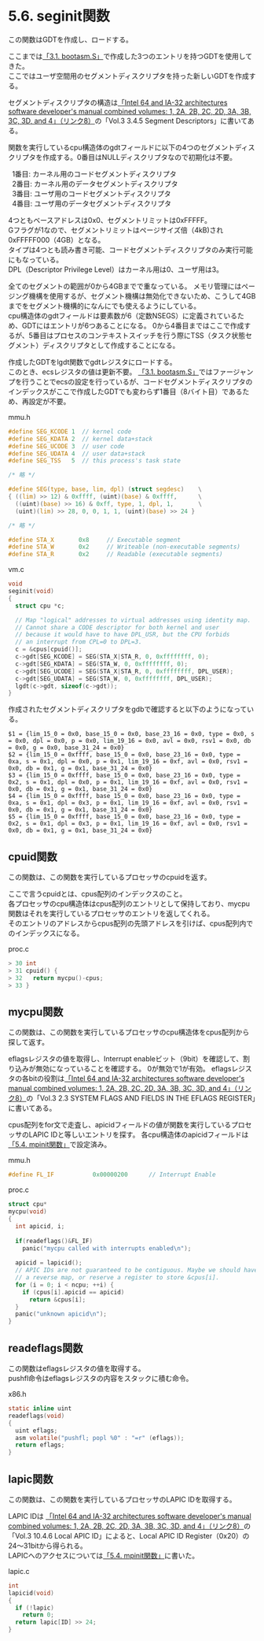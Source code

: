 # 5.6. seginit関数
この関数はGDTを作成し、ロードする。

ここまでは[「3.1. bootasm.S」](https://kkmtyyz.github.io/xv6-notebook/chapter_03/03_01_bootasm.html)で作成した3つのエントリを持つGDTを使用してきた。  
ここではユーザ空間用のセグメントディスクリプタを持った新しいGDTを作成する。

セグメントディスクリプタの構造は[「Intel 64 and IA-32 architectures software developer's manual combined volumes: 1, 2A, 2B, 2C, 2D, 3A, 3B, 3C, 3D, and 4」（リンク8）](https://software.intel.com/content/www/us/en/develop/download/intel-64-and-ia-32-architectures-sdm-combined-volumes-1-2a-2b-2c-2d-3a-3b-3c-3d-and-4.html)の「Vol.3 3.4.5 Segment Descriptors」に書いてある。

関数を実行しているcpu構造体のgdtフィールドに以下の4つのセグメントディスクリプタを作成する。0番目はNULLディスクリプタなので初期化は不要。  

&nbsp;&nbsp;1番目: カーネル用のコードセグメントディスクリプタ  
&nbsp;&nbsp;2番目: カーネル用のデータセグメントディスクリプタ  
&nbsp;&nbsp;3番目: ユーザ用のコードセグメントディスクリプタ  
&nbsp;&nbsp;4番目: ユーザ用のデータセグメントディスクリプタ  

4つともベースアドレスは0x0、セグメントリミットは0xFFFFF。  
Gフラグが1なので、セグメントリミットはページサイズ倍（4kB)され0xFFFFF000（4GB）となる。  
タイプは4つとも読み書き可能、コードセグメントディスクリプタのみ実行可能にもなっている。  
DPL（Descriptor Privilege Level）はカーネル用は0、ユーザ用は3。  

全てのセグメントの範囲が0から4GBまでで重なっている。
メモリ管理にはページング機構を使用するが、セグメント機構は無効化できないため、こうして4GBまでをセグメント機構的になんにでも使えるようにしている。  
cpu構造体のgdtフィールドは要素数が6（定数NSEGS）に定義されているため、GDTにはエントリが6つあることになる。
0から4番目まではここで作成するが、5番目はプロセスのコンテキストスイッチを行う際にTSS（タスク状態セグメント）ディスクリプタとして作成することになる。

作成したGDTをlgdt関数でgdtレジスタにロードする。  
このとき、ecsレジスタの値は更新不要。
[「3.1. bootasm.S」](https://kkmtyyz.github.io/xv6-notebook/chapter_03/03_01_bootasm.html#プロテクトモードへの切り替え)ではファージャンプを行うことでecsの設定を行っているが、コードセグメントディスクリプタのインデックスがここで作成したGDTでも変わらず1番目（8バイト目）であるため、再設定が不要。

mmu.h
```c
#define SEG_KCODE 1  // kernel code
#define SEG_KDATA 2  // kernel data+stack
#define SEG_UCODE 3  // user code
#define SEG_UDATA 4  // user data+stack
#define SEG_TSS   5  // this process's task state

/* 略 */

#define SEG(type, base, lim, dpl) (struct segdesc)    \
{ ((lim) >> 12) & 0xffff, (uint)(base) & 0xffff,      \
  ((uint)(base) >> 16) & 0xff, type, 1, dpl, 1,       \
  (uint)(lim) >> 28, 0, 0, 1, 1, (uint)(base) >> 24 }

/* 略 */

#define STA_X       0x8     // Executable segment
#define STA_W       0x2     // Writeable (non-executable segments)
#define STA_R       0x2     // Readable (executable segments)
```

vm.c
```c
void
seginit(void)
{
  struct cpu *c;

  // Map "logical" addresses to virtual addresses using identity map.
  // Cannot share a CODE descriptor for both kernel and user
  // because it would have to have DPL_USR, but the CPU forbids
  // an interrupt from CPL=0 to DPL=3.
  c = &cpus[cpuid()];
  c->gdt[SEG_KCODE] = SEG(STA_X|STA_R, 0, 0xffffffff, 0);
  c->gdt[SEG_KDATA] = SEG(STA_W, 0, 0xffffffff, 0);
  c->gdt[SEG_UCODE] = SEG(STA_X|STA_R, 0, 0xffffffff, DPL_USER);
  c->gdt[SEG_UDATA] = SEG(STA_W, 0, 0xffffffff, DPL_USER);
  lgdt(c->gdt, sizeof(c->gdt));
}
```

作成されたセグメントディスクリプタをgdbで確認すると以下のようになっている。

```
$1 = {lim_15_0 = 0x0, base_15_0 = 0x0, base_23_16 = 0x0, type = 0x0, s = 0x0, dpl = 0x0, p = 0x0, lim_19_16 = 0x0, avl = 0x0, rsv1 = 0x0, db = 0x0, g = 0x0, base_31_24 = 0x0}
$2 = {lim_15_0 = 0xffff, base_15_0 = 0x0, base_23_16 = 0x0, type = 0xa, s = 0x1, dpl = 0x0, p = 0x1, lim_19_16 = 0xf, avl = 0x0, rsv1 = 0x0, db = 0x1, g = 0x1, base_31_24 = 0x0}
$3 = {lim_15_0 = 0xffff, base_15_0 = 0x0, base_23_16 = 0x0, type = 0x2, s = 0x1, dpl = 0x0, p = 0x1, lim_19_16 = 0xf, avl = 0x0, rsv1 = 0x0, db = 0x1, g = 0x1, base_31_24 = 0x0}
$4 = {lim_15_0 = 0xffff, base_15_0 = 0x0, base_23_16 = 0x0, type = 0xa, s = 0x1, dpl = 0x3, p = 0x1, lim_19_16 = 0xf, avl = 0x0, rsv1 = 0x0, db = 0x1, g = 0x1, base_31_24 = 0x0}
$5 = {lim_15_0 = 0xffff, base_15_0 = 0x0, base_23_16 = 0x0, type = 0x2, s = 0x1, dpl = 0x3, p = 0x1, lim_19_16 = 0xf, avl = 0x0, rsv1 = 0x0, db = 0x1, g = 0x1, base_31_24 = 0x0}
```

## cpuid関数
この関数は、この関数を実行しているプロセッサのcpuidを返す。

ここで言うcpuidとは、cpus配列のインデックスのこと。  
各プロセッサのcpu構造体はcpus配列のエントリとして保持しており、mycpu関数はそれを実行しているプロセッサのエントリを返してくれる。  
そのエントリのアドレスからcpus配列の先頭アドレスを引けば、cpus配列内でのインデックスになる。

proc.c
```c
> 30 int
> 31 cpuid() {
> 32   return mycpu()-cpus;
> 33 }
```

## mycpu関数
この関数は、この関数を実行しているプロセッサのcpu構造体をcpus配列から探して返す。

eflagsレジスタの値を取得し、Interrupt enableビット（9bit）を確認して、割り込みが無効になっていることを確認する。
0が無効で1が有効。
eflagsレジスタの各bitの役割は[「Intel 64 and IA-32 architectures software developer's manual combined volumes: 1, 2A, 2B, 2C, 2D, 3A, 3B, 3C, 3D, and 4」（リンク8）](https://software.intel.com/content/www/us/en/develop/download/intel-64-and-ia-32-architectures-sdm-combined-volumes-1-2a-2b-2c-2d-3a-3b-3c-3d-and-4.html)の「Vol.3 2.3 SYSTEM FLAGS AND FIELDS IN THE EFLAGS REGISTER」に書いてある。

cpus配列をfor文で走査し、apicidフィールドの値が関数を実行しているプロセッサのLAPIC IDと等しいエントリを探す。
各cpu構造体のapicidフィールドは[「5.4. mpinit関数」](https://kkmtyyz.github.io/xv6-notebook/chapter_05/05_04_mpinit.html)で設定済み。

mmu.h
```c
#define FL_IF           0x00000200      // Interrupt Enable
```

proc.c
```c
struct cpu*
mycpu(void)
{
  int apicid, i;
  
  if(readeflags()&FL_IF)
    panic("mycpu called with interrupts enabled\n");
  
  apicid = lapicid();
  // APIC IDs are not guaranteed to be contiguous. Maybe we should have
  // a reverse map, or reserve a register to store &cpus[i].
  for (i = 0; i < ncpu; ++i) {
    if (cpus[i].apicid == apicid)
      return &cpus[i];
  }
  panic("unknown apicid\n");
}
```

## readeflags関数
この関数はeflagsレジスタの値を取得する。  
pushfl命令はeflagsレジスタの内容をスタックに積む命令。

x86.h
```c
static inline uint
readeflags(void)
{
  uint eflags;
  asm volatile("pushfl; popl %0" : "=r" (eflags));
  return eflags;
}
```

## lapic関数
この関数は、この関数を実行しているプロセッサのLAPIC IDを取得する。

LAPIC IDは [「Intel 64 and IA-32 architectures software developer's manual combined volumes: 1, 2A, 2B, 2C, 2D, 3A, 3B, 3C, 3D, and 4」（リンク8）](https://software.intel.com/content/www/us/en/develop/download/intel-64-and-ia-32-architectures-sdm-combined-volumes-1-2a-2b-2c-2d-3a-3b-3c-3d-and-4.html)の「Vol.3 10.4.6 Local APIC ID」によると、Local APIC ID Register（0x20）の24～31bitから得られる。  
LAPICへのアクセスについては[「5.4. mpinit関数」](https://kkmtyyz.github.io/xv6-notebook/chapter_05/05_04_mpinit.html)に書いた。

lapic.c
```c
int
lapicid(void)
{
  if (!lapic)
    return 0;
  return lapic[ID] >> 24;
}
```
